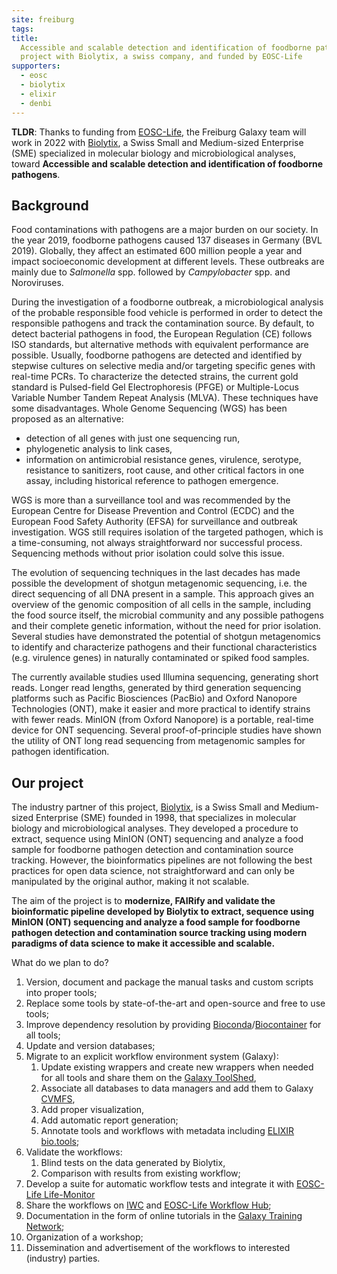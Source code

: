 ```yaml
---
site: freiburg
tags:
title:
  Accessible and scalable detection and identification of foodborne pathogens, a
  project with Biolytix, a swiss company, and funded by EOSC-Life
supporters:
  - eosc
  - biolytix
  - elixir
  - denbi
---
```


**TLDR**: Thanks to funding from [EOSC-Life](https://www.eosc-life.eu/), the
Freiburg Galaxy team will work in 2022 with
[Biolytix](https://www.biolytix.ch/en/), a Swiss Small and Medium-sized
Enterprise (SME) specialized in molecular biology and microbiological analyses,
toward **Accessible and scalable detection and identification of foodborne
pathogens**.

## Background

Food contaminations with pathogens are a major burden on our society. In the
year 2019, foodborne pathogens caused 137 diseases in Germany (BVL 2019).
Globally, they affect an estimated 600 million people a year and impact
socioeconomic development at different levels. These outbreaks are mainly due to
_Salmonella_ spp. followed by _Campylobacter_ spp. and Noroviruses.

During the investigation of a foodborne outbreak, a microbiological analysis of
the probable responsible food vehicle is performed in order to detect the
responsible pathogens and track the contamination source. By default, to detect
bacterial pathogens in food, the European Regulation (CE) follows ISO standards,
but alternative methods with equivalent performance are possible. Usually,
foodborne pathogens are detected and identified by stepwise cultures on
selective media and/or targeting specific genes with real-time PCRs. To
characterize the detected strains, the current gold standard is Pulsed-field Gel
Electrophoresis (PFGE) or Multiple-Locus Variable Number Tandem Repeat Analysis
(MLVA). These techniques have some disadvantages. Whole Genome Sequencing (WGS)
has been proposed as an alternative:

- detection of all genes with just one sequencing run,
- phylogenetic analysis to link cases,
- information on antimicrobial resistance genes, virulence, serotype, resistance
  to sanitizers, root cause, and other critical factors in one assay, including
  historical reference to pathogen emergence.

WGS is more than a surveillance tool and was recommended by the European Centre
for Disease Prevention and Control (ECDC) and the European Food Safety Authority
(EFSA) for surveillance and outbreak investigation. WGS still requires isolation
of the targeted pathogen, which is a time-consuming, not always straightforward
nor successful process. Sequencing methods without prior isolation could solve
this issue.

The evolution of sequencing techniques in the last decades has made possible the
development of shotgun metagenomic sequencing, i.e. the direct sequencing of all
DNA present in a sample. This approach gives an overview of the genomic
composition of all cells in the sample, including the food source itself, the
microbial community and any possible pathogens and their complete genetic
information, without the need for prior isolation. Several studies have
demonstrated the potential of shotgun metagenomics to identify and characterize
pathogens and their functional characteristics (e.g. virulence genes) in
naturally contaminated or spiked food samples.

The currently available studies used Illumina sequencing, generating short
reads. Longer read lengths, generated by third generation sequencing platforms
such as Pacific Biosciences (PacBio) and Oxford Nanopore Technologies (ONT),
make it easier and more practical to identify strains with fewer reads. MinION
(from Oxford Nanopore) is a portable, real-time device for ONT sequencing.
Several proof-of-principle studies have shown the utility of ONT long read
sequencing from metagenomic samples for pathogen identification.

## Our project

The industry partner of this project, [Biolytix](https://www.biolytix.ch/en/),
is a Swiss Small and Medium-sized Enterprise (SME) founded in 1998, that
specializes in molecular biology and microbiological analyses. They developed a
procedure to extract, sequence using MinION (ONT) sequencing and analyze a food
sample for foodborne pathogen detection and contamination source tracking.
However, the bioinformatics pipelines are not following the best practices for
open data science, not straightforward and can only be manipulated by the
original author, making it not scalable.

The aim of the project is to **modernize, FAIRify and validate the bioinformatic
pipeline developed by Biolytix to extract, sequence using MinION (ONT)
sequencing and analyze a food sample for foodborne pathogen detection and
contamination source tracking using modern paradigms of data science to make it
accessible and scalable.**

What do we plan to do?

1. Version, document and package the manual tasks and custom scripts into proper
   tools;
2. Replace some tools by state-of-the-art and open-source and free to use tools;
3. Improve dependency resolution by providing
   [Bioconda](https://bioconda.github.io/)/[Biocontainer](https://biocontainers.pro/)
   for all tools;
4. Update and version databases;
5. Migrate to an explicit workflow environment system (Galaxy):
   1. Update existing wrappers and create new wrappers when needed for all tools
      and share them on the [Galaxy ToolShed](https://toolshed.g2.bx.psu.edu/),
   2. Associate all databases to data managers and add them to Galaxy
      [CVMFS](https://cernvm.cern.ch/fs/),
   3. Add proper visualization,
   4. Add automatic report generation;
   5. Annotate tools and workflows with metadata including
      [ELIXIR bio.tools](https://bio.tools/);
6. Validate the workflows:
   1. Blind tests on the data generated by Biolytix,
   2. Comparison with results from existing workflow;
7. Develop a suite for automatic workflow tests and integrate it with
   [EOSC-Life Life-Monitor](https://lifemonitor.eu/)
8. Share the workflows on [IWC](https://github.com/galaxyproject/iwc) and
   [EOSC-Life Workflow Hub](https://workflowhub.eu/);
9. Documentation in the form of online tutorials in the
   [Galaxy Training Network](https://training.galaxyproject.org/);
10. Organization of a workshop;
11. Dissemination and advertisement of the workflows to interested (industry)
    parties.
